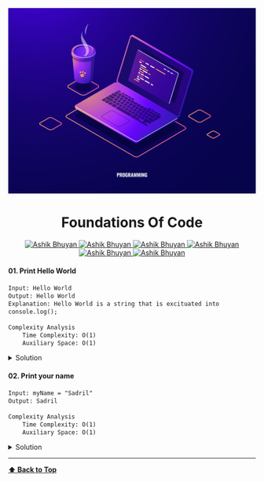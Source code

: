 <img src='./images/programming.jpg' alt='FoundationsOfCode' id='header'/>

<h1 align="center" >Foundations Of Code</h1>

<div align="center" >

<a href="mailto:ashikbhuyan.swe.diu@gmail.com">
<img
src='https://img.shields.io/badge/Gmail-D14836?style=for-the-badge&logo=gmail&logoColor=white'
alt='Ashik Bhuyan'
/>
</a>

<a href="tel:+8801793605043">
<img
src='https://img.shields.io/badge/WhatsApp-25D366?style=for-the-badge&logo=whatsapp&logoColor=white'
alt='Ashik Bhuyan'
/>
</a>
<a href="https://portfolio-70e38.web.app/" target="_blank">
<img
src='https://img.shields.io/badge/website-000000?style=for-the-badge&logo=About.me&logoColor=white'
alt='Ashik Bhuyan'
/>
</a>
<a href="https://www.facebook.com/ashikbhuyan17" target="_blank">
<img
src='https://img.shields.io/badge/Facebook-1877F2?style=for-the-badge&logo=facebook&logoColor=white'
alt='Ashik Bhuyan'
/>
</a>

<a href="https://www.linkedin.com/in/ashik17/" target="_blank">
<img
src='https://img.shields.io/badge/LinkedIn-0077B5?style=for-the-badge&logo=linkedin&logoColor=white'
alt='Ashik Bhuyan'
/>
</a>

<a href="https://github.com/ashikbhuyan17" target="_blank">
<img
src='https://img.shields.io/badge/GitHub-100000?style=for-the-badge&logo=github&logoColor=white'
alt='Ashik Bhuyan'
/>
</a>

</div>

<!-- <h1 align="center" >Array CRUD(create,read,update,delete) Operation </h1> -->

#### 01. Print Hello World

```
Input: Hello World
Output: Hello World
Explanation: Hello World is a string that is excituated into console.log();

Complexity Analysis
    Time Complexity: O(1)
    Auxiliary Space: O(1)
```

<details><summary style="cursor:pointer">Solution</summary>

```js
console.log("Hello World"); // Hello World
```

</details>

#### 02. Print your name

```
Input: myName = "Sadril"
Output: Sadril

Complexity Analysis
    Time Complexity: O(1)
    Auxiliary Space: O(1)
```

<details><summary style="cursor:pointer">Solution</summary>

```js
const myName = "Sadril";
console.log(myName);
```

</details>

---

**[⬆ Back to Top](#header)**

</details>
